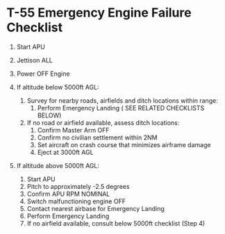 # T-55 Emergency Engine Failure Checklist

1. Start APU
2. Jettison ALL
3. Power OFF Engine
4. If altitude below 5000ft AGL:

   1. Survey for nearby roads, airfields and ditch locations within range:
      1. Perform Emergency Landing ( SEE RELATED CHECKLISTS BELOW)
   2. If no road or airfield available, assess ditch locations:
      1. Confirm Master Arm OFF
      2. Confirm no civilian settlement within 2NM
      3. Set aircraft on crash course that minimizes airframe damage
      4. Eject at 3000ft AGL

5. If altitude above 5000ft AGL:
   1. Start APU
   2. Pitch to approximately -2.5 degrees
   3. Confirm APU RPM NOMINAL
   4. Switch malfunctioning engine OFF
   5. Contact nearest airbase for Emergency Landing
   6. Perform Emergency Landing
   7. If no airfield available, consult below 5000ft checklist (Step 4)

